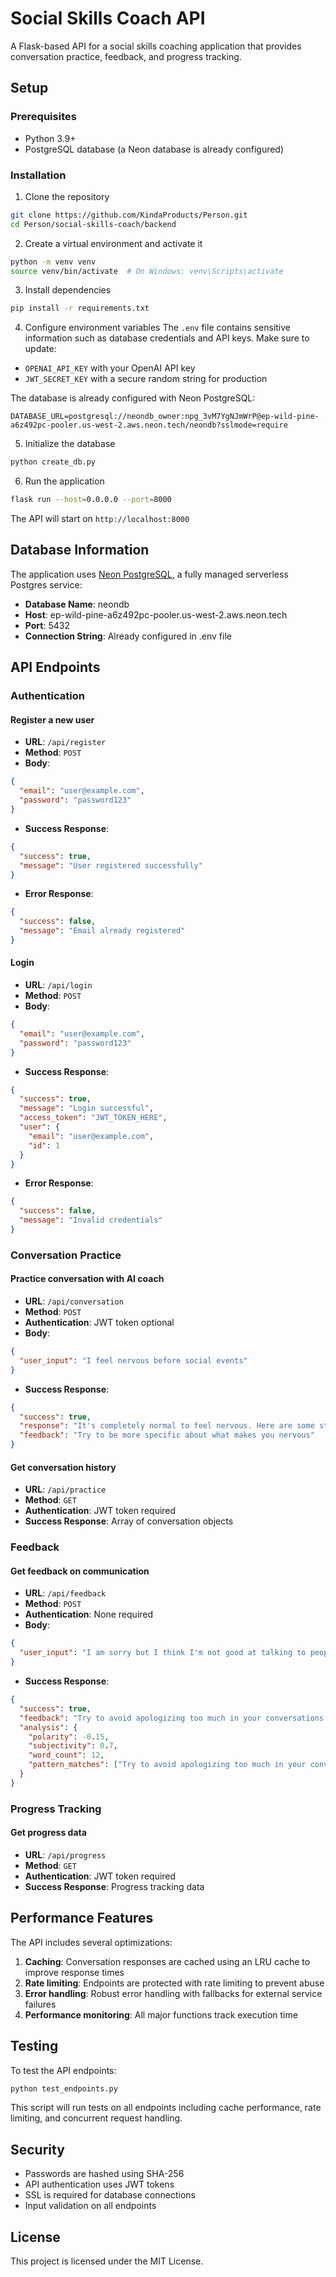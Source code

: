 # Social Skills Coach API

A Flask-based API for a social skills coaching application that provides conversation practice, feedback, and progress tracking.

## Setup

### Prerequisites
- Python 3.9+
- PostgreSQL database (a Neon database is already configured)

### Installation

1. Clone the repository
```bash
git clone https://github.com/KindaProducts/Person.git
cd Person/social-skills-coach/backend
```

2. Create a virtual environment and activate it
```bash
python -m venv venv
source venv/bin/activate  # On Windows: venv\Scripts\activate
```

3. Install dependencies
```bash
pip install -r requirements.txt
```

4. Configure environment variables
The `.env` file contains sensitive information such as database credentials and API keys. Make sure to update:
- `OPENAI_API_KEY` with your OpenAI API key
- `JWT_SECRET_KEY` with a secure random string for production

The database is already configured with Neon PostgreSQL:
```
DATABASE_URL=postgresql://neondb_owner:npg_3vM7YgNJmWrP@ep-wild-pine-a6z492pc-pooler.us-west-2.aws.neon.tech/neondb?sslmode=require
```

5. Initialize the database
```bash
python create_db.py
```

6. Run the application
```bash
flask run --host=0.0.0.0 --port=8000
```

The API will start on `http://localhost:8000`

## Database Information

The application uses [Neon PostgreSQL](https://neon.tech/), a fully managed serverless Postgres service:

- **Database Name**: neondb
- **Host**: ep-wild-pine-a6z492pc-pooler.us-west-2.aws.neon.tech
- **Port**: 5432
- **Connection String**: Already configured in .env file

## API Endpoints

### Authentication

#### Register a new user
- **URL**: `/api/register`
- **Method**: `POST`
- **Body**:
```json
{
  "email": "user@example.com",
  "password": "password123"
}
```
- **Success Response**: 
```json
{
  "success": true,
  "message": "User registered successfully"
}
```
- **Error Response**: 
```json
{
  "success": false,
  "message": "Email already registered"
}
```

#### Login
- **URL**: `/api/login`
- **Method**: `POST`
- **Body**:
```json
{
  "email": "user@example.com",
  "password": "password123"
}
```
- **Success Response**: 
```json
{
  "success": true,
  "message": "Login successful",
  "access_token": "JWT_TOKEN_HERE",
  "user": {
    "email": "user@example.com",
    "id": 1
  }
}
```
- **Error Response**: 
```json
{
  "success": false,
  "message": "Invalid credentials"
}
```

### Conversation Practice

#### Practice conversation with AI coach
- **URL**: `/api/conversation`
- **Method**: `POST`
- **Authentication**: JWT token optional
- **Body**:
```json
{
  "user_input": "I feel nervous before social events"
}
```
- **Success Response**: 
```json
{
  "success": true,
  "response": "It's completely normal to feel nervous. Here are some strategies to help...",
  "feedback": "Try to be more specific about what makes you nervous"
}
```

#### Get conversation history
- **URL**: `/api/practice`
- **Method**: `GET`
- **Authentication**: JWT token required
- **Success Response**: Array of conversation objects

### Feedback

#### Get feedback on communication
- **URL**: `/api/feedback`
- **Method**: `POST`
- **Authentication**: None required
- **Body**:
```json
{
  "user_input": "I am sorry but I think I'm not good at talking to people"
}
```
- **Success Response**: 
```json
{
  "success": true,
  "feedback": "Try to avoid apologizing too much in your conversations. Consider making more definitive statements instead of prefacing with 'I think' to sound more confident.",
  "analysis": {
    "polarity": -0.15,
    "subjectivity": 0.7,
    "word_count": 12,
    "pattern_matches": ["Try to avoid apologizing too much in your conversations."]
  }
}
```

### Progress Tracking

#### Get progress data
- **URL**: `/api/progress`
- **Method**: `GET`
- **Authentication**: JWT token required
- **Success Response**: Progress tracking data

## Performance Features

The API includes several optimizations:

1. **Caching**: Conversation responses are cached using an LRU cache to improve response times
2. **Rate limiting**: Endpoints are protected with rate limiting to prevent abuse
3. **Error handling**: Robust error handling with fallbacks for external service failures
4. **Performance monitoring**: All major functions track execution time

## Testing

To test the API endpoints:

```bash
python test_endpoints.py
```

This script will run tests on all endpoints including cache performance, rate limiting, and concurrent request handling.

## Security

- Passwords are hashed using SHA-256
- API authentication uses JWT tokens
- SSL is required for database connections
- Input validation on all endpoints

## License
This project is licensed under the MIT License. 